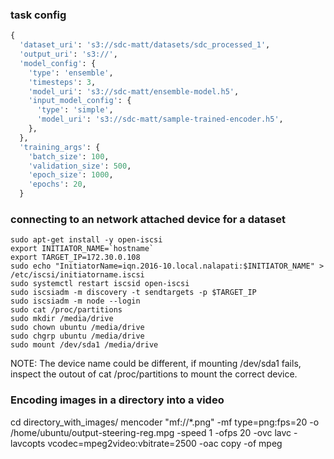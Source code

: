 ### task config
```python
{
  'dataset_uri': 's3://sdc-matt/datasets/sdc_processed_1',
  'output_uri': 's3://',
  'model_config': {
    'type': 'ensemble',
    'timesteps': 3,
    'model_uri': 's3://sdc-matt/ensemble-model.h5',
    'input_model_config': {
      'type': 'simple',
      'model_uri': 's3://sdc-matt/sample-trained-encoder.h5',
    },
  },
  'training_args': {
    'batch_size': 100,
    'validation_size': 500,
    'epoch_size': 1000,
    'epochs': 20,
  }
```

### connecting to an network attached device for a dataset
```
sudo apt-get install -y open-iscsi
export INITIATOR_NAME=`hostname`
export TARGET_IP=172.30.0.108
sudo echo "InitiatorName=iqn.2016-10.local.nalapati:$INITIATOR_NAME" > /etc/iscsi/initiatorname.iscsi
sudo systemctl restart iscsid open-iscsi
sudo iscsiadm -m discovery -t sendtargets -p $TARGET_IP
sudo iscsiadm -m node --login
sudo cat /proc/partitions
sudo mkdir /media/drive
sudo chown ubuntu /media/drive
sudo chgrp ubuntu /media/drive
sudo mount /dev/sda1 /media/drive
```
NOTE: The device name could be different, if mounting /dev/sda1 fails, inspect the outout of cat /proc/partitions to mount the correct device.

### Encoding images in a directory into a video
cd directory_with_images/
mencoder "mf://*.png" -mf type=png:fps=20 -o /home/ubuntu/output-steering-reg.mpg -speed 1 -ofps 20 -ovc lavc -lavcopts vcodec=mpeg2video:vbitrate=2500 -oac copy -of mpeg
